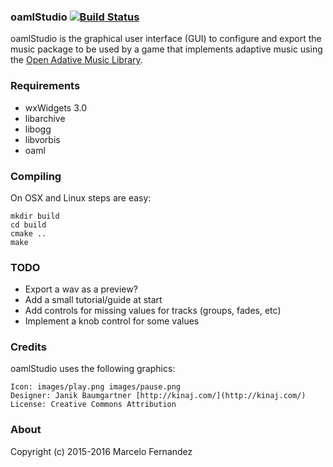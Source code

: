 ### oamlStudio [![Build Status](https://travis-ci.org/marcelofg55/oamlStudio.svg)](https://travis-ci.org/marcelofg55/oamlStudio.svg?branch=master)

oamlStudio is the graphical user interface (GUI) to configure and export the music package to be used by a game that implements adaptive music using the [Open Adative Music Library](https://github.com/oamldev/oaml).


### Requirements

- wxWidgets 3.0
- libarchive
- libogg
- libvorbis
- oaml


### Compiling

On OSX and Linux steps are easy:

    mkdir build
    cd build
    cmake ..
    make



### TODO
- Export a wav as a preview?
- Add a small tutorial/guide at start
- Add controls for missing values for tracks (groups, fades, etc)
- Implement a knob control for some values


### Credits

oamlStudio uses the following graphics:

    Icon: images/play.png images/pause.png
    Designer: Janik Baumgartner [http://kinaj.com/](http://kinaj.com/)
    License: Creative Commons Attribution


### About

Copyright (c) 2015-2016 Marcelo Fernandez

